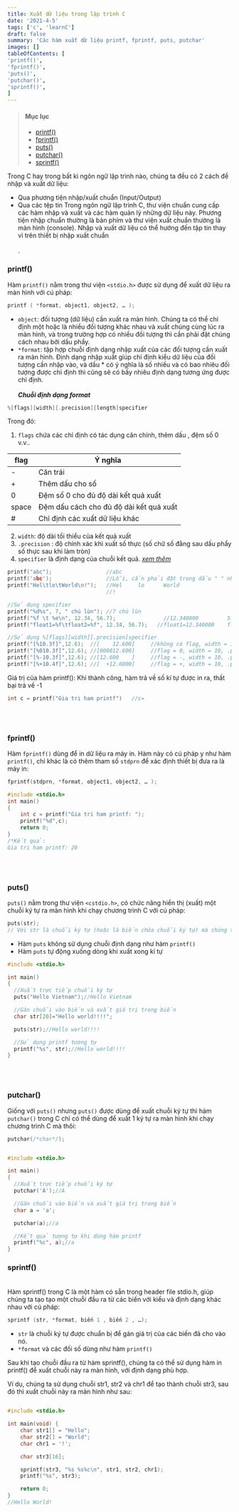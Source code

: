 ```yaml
---
title: Xuất dữ liệu trong lập trình C
date: '2021-4-5'
tags: ['c', 'learnC']
draft: false
summary: 'Các hàm xuất dữ liệu printf, fprintf, puts, putchar'
images: []
tableOfContents: [
'printf()',
'fprintf()',
'puts()',
'putchar()',
'sprintf()',
]
---
```


> #### Mục lục
>
> - [printf()](#1)<br/>
> - [fprintf()](#2)<br/>
> - [puts()](#3)<br/>
> - [putchar()](#4)<br/>
> - [sprintf()](#5)<br/>

Trong C hay trong bất kì ngôn ngữ lập trình nào, chúng ta đều có 2 cách để nhập và xuất dữ liệu:

- Qua phương tiện nhập/xuất chuẩn (Input/Output)
- Qua các tệp tin
  Trong ngôn ngữ lập trình C, thư viện chuẩn cung cấp các hàm nhập và xuất và các hàm quản lý những dữ liệu này. Phương tiện nhập chuẩn thường là bàn phím và thư viện xuất chuẩn thường là màn hình (console). Nhập và xuất dữ liệu có thể hướng đến tập tin thay vì trên thiết bị nhập xuất chuẩn<br id="1"></br>.

### printf()

Hàm `printf()` nằm trong thư viện `<stdio.h>` được sử dụng để xuất dữ liệu ra màn hình với cú pháp:

```c
printf ( *format, object1, object2, … );
```

- `object`: đối tượng (dữ liệu) cần xuất ra màn hình. Chúng ta có thể chỉ định một hoặc là nhiều đối tượng khác nhau và xuất chúng cùng lúc ra màn hình, và trong trường hợp có nhiều đối tượng thì cần phải đặt chúng cách nhau bởi dấu phẩy.
- `*format`: tập hợp chuỗi định dạng nhập xuất của các đối tượng cần xuất ra màn hình. Định dạng nhập xuất giúp chỉ định kiểu dữ liệu của đối tượng cần nhập vào, và dấu \* có ý nghĩa là số nhiều và có bao nhiêu đối tượng được chỉ định thì cũng sẽ có bấy nhiêu định dạng tương ứng được chỉ định.
  <br id="chuoifomat"></br>
  _**Chuỗi định dạng format**_

```c
%[flags][width][.precision][length]specifier
```

Trong đó:

1. `flags` chứa các chỉ định có tác dụng căn chỉnh, thêm dấu , đệm số 0 v.v..

| flag  | Ý nghĩa                                 |
| ----- | --------------------------------------- |
| -     | Căn trái                                |
| +     | Thêm dấu cho số                         |
| 0     | Đệm số 0 cho đủ độ dài kết quả xuất     |
| space | Đệm dấu cách cho đủ độ dài kết quả xuất |
| #     | Chỉ định các xuất dữ liệu khác          |

2. `width`: độ dài tối thiểu của kết quả xuất
3. `.precision` : độ chính xác khi xuất số thực (số chữ số đằng sau dấu phẩy số thực sau khi làm tròn)
4. `specifier` là định dạng của chuỗi kết quả. [_xem thêm_](https://myroad.vercel.app/blog/learn-c/kieu-du-lieu)

```c
printf("abc");                 //abc
printf('abc');                 //Lỗi, cần phải đặt trong dấu " " như câu trên
printf("Hel\tlo\tWorld\n!");   //Hel     lo      World
                               //!

//Sử dụng specifier
printf("%d%s", 7, " chú lùn"); //7 chú lùn
printf("%f \t %e\n", 12.34, 56.7);               //12.340000         5.670000e+01
printf("float1=%f\tfloat2=%f", 12.34, 56.7);   //float1=12.340000    float2=56.700000

//Sử dụng %[flags][width][.precision]specifier
printf("[%10.3f]",12.6);  //[    12.600]     //không có flag, width = 10, .precision = .3 , specifier = f
printf("[%010.3f]",12.6); //[000012.600]     //flag = 0, width = 10, .precision = .3 , specifier = f
printf("[%-10.3f]",12.6); //[12.600    ]     //flag = -, width = 10, .precision = .3 , specifier = f
printf("[%+10.4f]",12.6); //[  +12.6000]     //flag = +, width = 10, .precision = .4 , specifier = f
```

Giá trị của hàm printf(): Khi thành công, hàm trả về số kí tự được in ra, thất bại trả về -1

```c
int c = printf("Gia tri ham printf")   //c=
```

<br id="2"></br>

### fprintf()

Hàm `fprintf()` dùng để in dữ liệu ra máy in. Hàm này có cú pháp y như hàm `printf()`, chỉ khác là có thêm tham số `stdprn` để xác định thiết bị đưa ra là máy in:

```c
fprintf(stdprn, *format, object1, object2, … );
```

```c
#include <stdio.h>
int main()
{
    int c = printf("Gia tri ham printf: ");
    printf("%d",c);
    return 0;
}
/*Kết quả:
Gia tri ham printf: 20
```

<br id="3"></br>

### puts()

`puts()` nằm trong thư viện `<cstdio.h>`, có chức năng hiển thị (xuất) một chuỗi ký tự ra màn hình khi chạy chương trình C với cú pháp:

```c
puts(str);
// Với str là chuỗi ký tự (hoặc là biến chứa chuỗi ký tự) mà chúng ta cần xuất ra màn hình.
```

- Hàm `puts` không sử dụng chuỗi định dạng như hàm `printf()`
- Hàm `puts` tự động xuống dòng khi xuất xong kí tự

```c
#include <stdio.h>

int main()
{
  //Xuất trực tiếp chuỗi ký tự
  puts("Hello Vietnam");//Hello Vietnam

  //Gán chuỗi vào biến và xuất giá trị trong biến
  char str[20]="Hello world!!!!";

  puts(str);//Hello world!!!!

  //Sử dụng printf tương tự
  printf("%s", str);//Hello world!!!!
}
```

<br id="4"></br>

### putchar()

Giống với `puts()` nhưng `puts()` được dùng để xuất chuỗi ký tự thì hàm `putchar()` trong C chỉ có thể dùng để xuất 1 ký tự ra màn hình khi chạy chương trình C mà thôi:

```c
putchar(/*char*/);
```

```c

#include <stdio.h>

int main()
{
  //Xuất trực tiếp chuỗi ký tự
  putchar('A');//A

  //Gán chuỗi vào biến và xuất giá trị trong biến
  char a = 'a';

  putchar(a);//a

  //Kết quả tượng tự khi dùng hàm printf
  printf("%c", a);//a
}
```

### sprintf()<br id="5"></br>

Hàm sprintf() trong C là một hàm có sẵn trong header file stdio.h, giúp chúng ta tạo tạo một chuỗi đầu ra từ các biến với kiểu và định dạng khác nhau với cú pháp:

```c
sprintf (str, *format, biến 1 , biến 2 , …);
```

- `str` là chuỗi ký tự được chuẩn bị để gán giá trị của các biến đã cho vào nó.
- `*format` và các đối số dùng như hàm `printf()`

Sau khi tạo chuỗi đầu ra từ hàm sprintf(), chúng ta có thể sử dụng hàm in printf() để xuất chuỗi này ra màn hình, với định dạng phù hợp.

Ví dụ, chúng ta sử dụng chuỗi str1, str2 và chr1 để tạo thành chuỗi str3, sau đó thì xuất chuỗi này ra màn hình như sau:

```c

#include <stdio.h>

int main(void) {
    char str1[] = "Hello";
    char str2[] = "World";
    char chr1 = '!';

    char str3[16];

    sprintf(str3, "%s %s%c\n", str1, str2, chr1);
    printf("%s", str3);

    return 0;
}
//Hello World!
```
